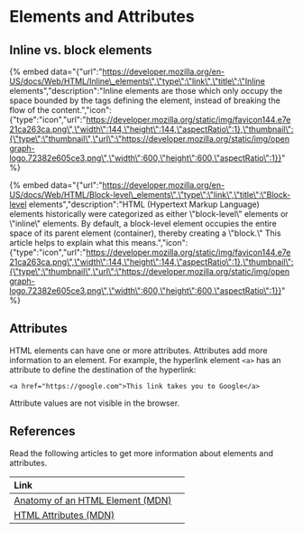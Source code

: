# Elements and Attributes

## Inline vs. block elements

{% embed data="{\"url\":\"https://developer.mozilla.org/en-US/docs/Web/HTML/Inline\_elements\",\"type\":\"link\",\"title\":\"Inline elements\",\"description\":\"Inline elements are those which only occupy the space bounded by the tags defining the element, instead of breaking the flow of the content.\",\"icon\":{\"type\":\"icon\",\"url\":\"https://developer.mozilla.org/static/img/favicon144.e7e21ca263ca.png\",\"width\":144,\"height\":144,\"aspectRatio\":1},\"thumbnail\":{\"type\":\"thumbnail\",\"url\":\"https://developer.mozilla.org/static/img/opengraph-logo.72382e605ce3.png\",\"width\":600,\"height\":600,\"aspectRatio\":1}}" %}

{% embed data="{\"url\":\"https://developer.mozilla.org/en-US/docs/Web/HTML/Block-level\_elements\",\"type\":\"link\",\"title\":\"Block-level elements\",\"description\":\"HTML \(Hypertext Markup Language\) elements historically were categorized as either \\\"block-level\\\" elements or \\\"inline\\\" elements. By default, a block-level element occupies the entire space of its parent element \(container\), thereby creating a \\\"block.\\\" This article helps to explain what this means.\",\"icon\":{\"type\":\"icon\",\"url\":\"https://developer.mozilla.org/static/img/favicon144.e7e21ca263ca.png\",\"width\":144,\"height\":144,\"aspectRatio\":1},\"thumbnail\":{\"type\":\"thumbnail\",\"url\":\"https://developer.mozilla.org/static/img/opengraph-logo.72382e605ce3.png\",\"width\":600,\"height\":600,\"aspectRatio\":1}}" %}

## Attributes

HTML elements can have one or more attributes. Attributes add more information to an element. For example, the hyperlink element `<a>` has an attribute to define the destination of the hyperlink:

```markup
<a href="https://google.com">This link takes you to Google</a>
```

Attribute values are not visible in the browser.

## References

Read the following articles to get more information about elements and attributes.

| Link |  |
| :--- | :--- |
| [Anatomy of an HTML Element \(MDN\)](https://developer.mozilla.org/en-US/docs/Learn/HTML/Introduction_to_HTML/Getting_started#Anatomy_of_an_HTML_element) |  |
| [HTML Attributes \(MDN\)](https://developer.mozilla.org/en-US/docs/Learn/HTML/Introduction_to_HTML/Getting_started#Attributes) |  |



